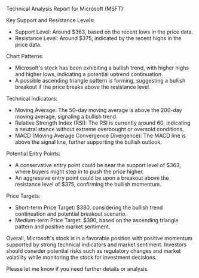 Technical Analysis Report for Microsoft (MSFT):

Key Support and Resistance Levels:
- Support Level: Around $363, based on the recent lows in the price data.
- Resistance Level: Around $375, indicated by the recent highs in the price data.

Chart Patterns:
- Microsoft's stock has been exhibiting a bullish trend, with higher highs and higher lows, indicating a potential uptrend continuation.
- A possible ascending triangle pattern is forming, suggesting a bullish breakout if the price breaks above the resistance level.

Technical Indicators:
- Moving Average: The 50-day moving average is above the 200-day moving average, signaling a bullish trend.
- Relative Strength Index (RSI): The RSI is currently around 60, indicating a neutral stance without extreme overbought or oversold conditions.
- MACD (Moving Average Convergence Divergence): The MACD line is above the signal line, further supporting the bullish outlook.

Potential Entry Points:
- A conservative entry point could be near the support level of $363, where buyers might step in to push the price higher.
- An aggressive entry point could be upon a breakout above the resistance level of $375, confirming the bullish momentum.

Price Targets:
- Short-term Price Target: $380, considering the bullish trend continuation and potential breakout scenario.
- Medium-term Price Target: $390, based on the ascending triangle pattern and positive market sentiment.

Overall, Microsoft's stock is in a favorable position with positive momentum supported by strong technical indicators and market sentiment. Investors should consider potential risks such as regulatory changes and market volatility while monitoring the stock for investment decisions.

Please let me know if you need further details or analysis.